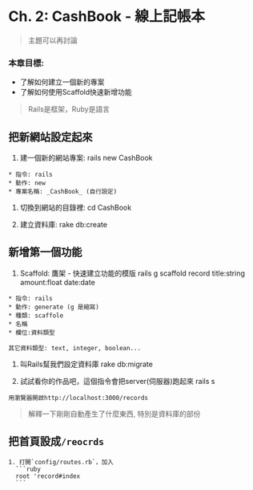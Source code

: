 # Ch. 2: CashBook - 線上記帳本
> 主題可以再討論

### 本章目標:

* 了解如何建立一個新的專案
* 了解如何使用Scaffold快速新增功能

> Rails是框架，Ruby是語言

## 把新網站設定起來

  1. 建一個新的網站專案:
        rails new CashBook

    * 指令: rails 
    * 動作: new 
    * 專案名稱: _CashBook_ (自行設定)

  1. 切換到網站的目錄裡:
        cd CashBook

  1. 建立資料庫:
        rake db:create


## 新增第一個功能

  1. Scaffold: 鷹架 - 快速建立功能的模版
        rails g scaffold record title:string amount:float date:date

    * 指令: rails 
    * 動作: generate (g 是縮寫)
    * 種類: scaffole
    * 名稱
    * 欄位:資料類型

    其它資料類型: text, integer, boolean...

  1. 叫Rails幫我們設定資料庫
        rake db:migrate

  1. 試試看你的作品吧，這個指令會把server(伺服器)跑起來
        rails s

    用瀏覽器開啟http://localhost:3000/records

> 解釋一下剛剛自動產生了什麼東西, 特別是資料庫的部份

## 把首頁設成`/reocrds`

    1. 打開`config/routes.rb`，加入
      ```ruby
      root 'record#index
      ```

